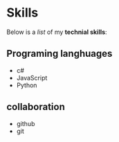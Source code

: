 # Skills
Below is a _list_ of my **technial skills**:

## Programing langhuages
- c#
- JavaScript
- Python

## collaboration
- github
- git
